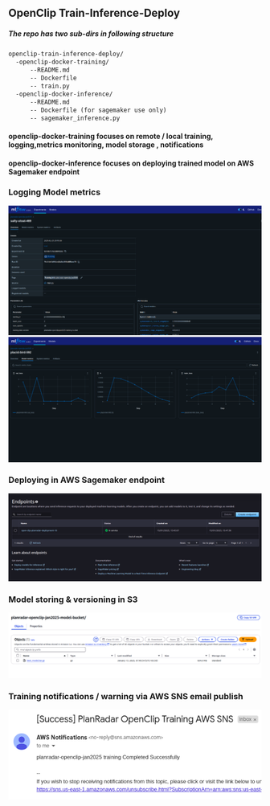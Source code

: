 ## OpenClip Train-Inference-Deploy ##

##### The repo has two sub-dirs in following structure #####

```
openclip-train-inference-deploy/
  -openclip-docker-training/
      --README.md
      -- Dockerfile
      -- train.py
  -openclip-docker-inference/
      --README.md
      -- Dockerfile (for sagemaker use only)
      -- sagemaker_inference.py
```


#### openclip-docker-training focuses on remote / local training, logging,metrics monitoring, model storage , notifications ####
#### openclip-docker-inference focuses on deploying trained model on AWS Sagemaker endpoint  ####

### Logging Model metrics ###

![mlflow_ui_model_metrics1.png](openclip-docker-training/mlflow_ui_model_metrics1.png)
![mlflow_ui_model_metrics.png](openclip-docker-training/mlflow_ui_model_metrics.png)

### Deploying in AWS Sagemaker endpoint ###
![sagemaker-endpoint.png](openclip-docker-training/sagemaker-endpoint.png)

### Model storing & versioning in S3 ###
![models3_storage.png](openclip-docker-training/models3_storage.png)

### Training notifications / warning via AWS SNS email publish ###

![notification&warning.png](openclip-docker-training/notification%26warning.png)
